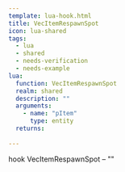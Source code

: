 ```yaml
---
template: lua-hook.html
title: VecItemRespawnSpot
icon: lua-shared
tags:
  - lua
  - shared
  - needs-verification
  - needs-example
lua:
  function: VecItemRespawnSpot
  realm: shared
  description: ""
  arguments:
    - name: "pItem"
      type: entity
  returns:
    
---
```


<div class="lua__search__keywords">
hook VecItemRespawnSpot &#x2013; ""
</div>
